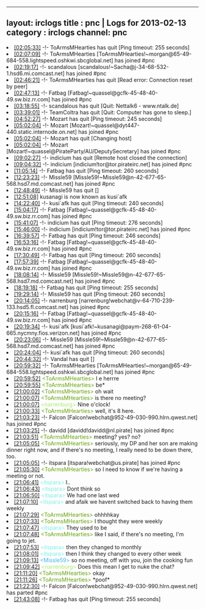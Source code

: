 
---
layout: irclogs
title : pnc | Logs for 2013-02-13
category : irclogs
channel: pnc
---
<li class="logitem"><a href="#02:05:33" name="02:05:33" class="time">[02:05:33]</a> -!- <span class="quit">ToArmsMHearties</span> has quit [Ping timeout: 255 seconds] </li>
<li class="logitem"><a href="#02:07:09" name="02:07:09" class="time">[02:07:09]</a> -!- <span class="join">ToArmsMHearties</span> [ToArmsMHearties!~morgan@65-49-684-558.lightspeed.oshkwi.sbcglobal.net] has joined #pnc </li>
<li class="logitem"><a href="#02:19:17" name="02:19:17" class="time">[02:19:17]</a> -!- <span class="join">scandalous</span> [scandalous!~Sacha@j-34-68-532-1.hsd6.mi.comcast.net] has joined #pnc </li>
<li class="logitem"><a href="#02:46:21" name="02:46:21" class="time">[02:46:21]</a> -!- <span class="quit">ToArmsMHearties</span> has quit [Read error: Connection reset by peer] </li>
<li class="logitem"><a href="#02:47:13" name="02:47:13" class="time">[02:47:13]</a> -!- <span class="join">Fatbag</span> [Fatbag!~quassel@gcfk-45-48-40-49.sw.biz.rr.com] has joined #pnc </li>
<li class="logitem"><a href="#03:18:55" name="03:18:55" class="time">[03:18:55]</a> -!- <span class="quit">scandalous</span> has quit [Quit: Nettalk6 - www.ntalk.de] </li>
<li class="logitem"><a href="#03:39:01" name="03:39:01" class="time">[03:39:01]</a> -!- <span class="quit">TeamColtra</span> has quit [Quit: Computer has gone to sleep.] </li>
<li class="logitem"><a href="#04:52:27" name="04:52:27" class="time">[04:52:27]</a> -!- <span class="quit">Mozart</span> has quit [Ping timeout: 245 seconds] </li>
<li class="logitem"><a href="#05:02:04" name="05:02:04" class="time">[05:02:04]</a> -!- <span class="join">Mozart</span> [Mozart!~quassel@dyt447-440.static.internode.on.net] has joined #pnc </li>
<li class="logitem"><a href="#05:02:04" name="05:02:04" class="time">[05:02:04]</a> -!- <span class="quit">Mozart</span> has quit [Changing host] </li>
<li class="logitem"><a href="#05:02:04" name="05:02:04" class="time">[05:02:04]</a> -!- <span class="join">Mozart</span> [Mozart!~quassel@PirateParty/AU/DeputySecretary] has joined #pnc </li>
<li class="logitem"><a href="#09:02:27" name="09:02:27" class="time">[09:02:27]</a> -!- <span class="quit">indicium</span> has quit [Remote host closed the connection] </li>
<li class="logitem"><a href="#09:04:32" name="09:04:32" class="time">[09:04:32]</a> -!- <span class="join">indicium</span> [indicium!tor@tor.pirateirc.net] has joined #pnc </li>
<li class="logitem"><a href="#11:05:14" name="11:05:14" class="time">[11:05:14]</a> -!- <span class="quit">Fatbag</span> has quit [Ping timeout: 260 seconds] </li>
<li class="logitem"><a href="#12:23:23" name="12:23:23" class="time">[12:23:23]</a> -!- <span class="join">Missle59</span> [Missle59!~Missle59@n-42-677-65-568.hsd7.md.comcast.net] has joined #pnc </li>
<li class="logitem"><a href="#12:48:49" name="12:48:49" class="time">[12:48:49]</a> -!- <span class="quit">Missle59</span> has quit [] </li>
<li class="logitem"><a href="#12:51:08" name="12:51:08" class="time">[12:51:08]</a> <span class="nick">kusanagi</span> is now known as <span class="nick">kusi`afk</span> </li>
<li class="logitem"><a href="#14:22:40" name="14:22:40" class="time">[14:22:40]</a> -!- <span class="quit">kusi`afk</span> has quit [Ping timeout: 240 seconds] </li>
<li class="logitem"><a href="#15:04:17" name="15:04:17" class="time">[15:04:17]</a> -!- <span class="join">Fatbag</span> [Fatbag!~quassel@gcfk-45-48-40-49.sw.biz.rr.com] has joined #pnc </li>
<li class="logitem"><a href="#15:41:07" name="15:41:07" class="time">[15:41:07]</a> -!- <span class="quit">indicium</span> has quit [Ping timeout: 276 seconds] </li>
<li class="logitem"><a href="#15:46:00" name="15:46:00" class="time">[15:46:00]</a> -!- <span class="join">indicium</span> [indicium!tor@tor.pirateirc.net] has joined #pnc </li>
<li class="logitem"><a href="#16:39:57" name="16:39:57" class="time">[16:39:57]</a> -!- <span class="quit">Fatbag</span> has quit [Ping timeout: 246 seconds] </li>
<li class="logitem"><a href="#16:53:16" name="16:53:16" class="time">[16:53:16]</a> -!- <span class="join">Fatbag</span> [Fatbag!~quassel@gcfk-45-48-40-49.sw.biz.rr.com] has joined #pnc </li>
<li class="logitem"><a href="#17:30:49" name="17:30:49" class="time">[17:30:49]</a> -!- <span class="quit">Fatbag</span> has quit [Ping timeout: 260 seconds] </li>
<li class="logitem"><a href="#17:57:39" name="17:57:39" class="time">[17:57:39]</a> -!- <span class="join">Fatbag</span> [Fatbag!~quassel@gcfk-45-48-40-49.sw.biz.rr.com] has joined #pnc </li>
<li class="logitem"><a href="#18:08:14" name="18:08:14" class="time">[18:08:14]</a> -!- <span class="join">Missle59</span> [Missle59!~Missle59@n-42-677-65-568.hsd7.md.comcast.net] has joined #pnc </li>
<li class="logitem"><a href="#18:19:18" name="18:19:18" class="time">[18:19:18]</a> -!- <span class="quit">Fatbag</span> has quit [Ping timeout: 255 seconds] </li>
<li class="logitem"><a href="#19:29:14" name="19:29:14" class="time">[19:29:14]</a> -!- <span class="quit">Missle59</span> has quit [Ping timeout: 260 seconds] </li>
<li class="logitem"><a href="#20:14:05" name="20:14:05" class="time">[20:14:05]</a> -!- <span class="join">narrenburg</span> [narrenburg!webchat@v-64-710-239-133.hsd5.fl.comcast.net] has joined #pnc </li>
<li class="logitem"><a href="#20:15:16" name="20:15:16" class="time">[20:15:16]</a> -!- <span class="join">Fatbag</span> [Fatbag!~quassel@gcfk-45-48-40-49.sw.biz.rr.com] has joined #pnc </li>
<li class="logitem"><a href="#20:19:34" name="20:19:34" class="time">[20:19:34]</a> -!- <span class="join">kusi`afk</span> [kusi`afk!~kusanagi@paym-268-61-04-665.nycmny.fios.verizon.net] has joined #pnc </li>
<li class="logitem"><a href="#20:23:06" name="20:23:06" class="time">[20:23:06]</a> -!- <span class="join">Missle59</span> [Missle59!~Missle59@n-42-677-65-568.hsd7.md.comcast.net] has joined #pnc </li>
<li class="logitem"><a href="#20:24:04" name="20:24:04" class="time">[20:24:04]</a> -!- <span class="quit">kusi`afk</span> has quit [Ping timeout: 260 seconds] </li>
<li class="logitem"><a href="#20:44:32" name="20:44:32" class="time">[20:44:32]</a> -!- <span class="quit">Vandal</span> has quit [] </li>
<li class="logitem"><a href="#20:59:32" name="20:59:32" class="time">[20:59:32]</a> -!- <span class="join">ToArmsMHearties</span> [ToArmsMHearties!~morgan@65-49-684-558.lightspeed.oshkwi.sbcglobal.net] has joined #pnc </li>
<li class="logitem"><a href="#20:59:52" name="20:59:52" class="time">[20:59:52]</a> <span class="person" style="color:#66a00c">&lt;ToArmsMHearties&gt;</span> I e herrre </li>
<li class="logitem"><a href="#20:59:55" name="20:59:55" class="time">[20:59:55]</a> <span class="person" style="color:#66a00c">&lt;ToArmsMHearties&gt;</span> be* </li>
<li class="logitem"><a href="#21:00:02" name="21:00:02" class="time">[21:00:02]</a> <span class="person" style="color:#66a00c">&lt;ToArmsMHearties&gt;</span> oh wait </li>
<li class="logitem"><a href="#21:00:07" name="21:00:07" class="time">[21:00:07]</a> <span class="person" style="color:#66a00c">&lt;ToArmsMHearties&gt;</span> is there no meeting? </li>
<li class="logitem"><a href="#21:00:07" name="21:00:07" class="time">[21:00:07]</a> <span class="person" style="color:#a8ec6e">&lt;narrenburg&gt;</span> Nine o'clock! </li>
<li class="logitem"><a href="#21:00:33" name="21:00:33" class="time">[21:00:33]</a> <span class="person" style="color:#66a00c">&lt;ToArmsMHearties&gt;</span> well, it's 8 here. </li>
<li class="logitem"><a href="#21:03:23" name="21:03:23" class="time">[21:03:23]</a> -!- <span class="join">Falcon</span> [Falcon!webchat@952-49-030-990.hlrn.qwest.net] has joined #pnc </li>
<li class="logitem"><a href="#21:03:25" name="21:03:25" class="time">[21:03:25]</a> -!- <span class="join">davidd</span> [davidd!davidd@nl.pirate] has joined #pnc </li>
<li class="logitem"><a href="#21:03:51" name="21:03:51" class="time">[21:03:51]</a> <span class="person" style="color:#66a00c">&lt;ToArmsMHearties&gt;</span> meeting? yes? no? </li>
<li class="logitem"><a href="#21:05:05" name="21:05:05" class="time">[21:05:05]</a> <span class="person" style="color:#66a00c">&lt;ToArmsMHearties&gt;</span> seriously, my DP and her son are making dinner right now, and if there's no meeting, I really need to be down there, too. </li>
<li class="logitem"><a href="#21:05:05" name="21:05:05" class="time">[21:05:05]</a> -!- <span class="join">itspara</span> [itspara!webchat@us.pirate] has joined #pnc </li>
<li class="logitem"><a href="#21:05:30" name="21:05:30" class="time">[21:05:30]</a> <span class="person" style="color:#66a00c">&lt;ToArmsMHearties&gt;</span> so I need to know if we're having a meeting or not. </li>
<li class="logitem"><a href="#21:06:41" name="21:06:41" class="time">[21:06:41]</a> <span class="person" style="color:#7deee6">&lt;itspara&gt;</span> I.. </li>
<li class="logitem"><a href="#21:06:43" name="21:06:43" class="time">[21:06:43]</a> <span class="person" style="color:#7deee6">&lt;itspara&gt;</span> Dont think so </li>
<li class="logitem"><a href="#21:06:50" name="21:06:50" class="time">[21:06:50]</a> <span class="person" style="color:#7deee6">&lt;itspara&gt;</span> We had one last wed </li>
<li class="logitem"><a href="#21:07:10" name="21:07:10" class="time">[21:07:10]</a> <span class="person" style="color:#7deee6">&lt;itspara&gt;</span> and afaik we havent switched back to having them weekly </li>
<li class="logitem"><a href="#21:07:29" name="21:07:29" class="time">[21:07:29]</a> <span class="person" style="color:#66a00c">&lt;ToArmsMHearties&gt;</span> ohhhhkay </li>
<li class="logitem"><a href="#21:07:33" name="21:07:33" class="time">[21:07:33]</a> <span class="person" style="color:#66a00c">&lt;ToArmsMHearties&gt;</span> I thought they were weekly </li>
<li class="logitem"><a href="#21:07:47" name="21:07:47" class="time">[21:07:47]</a> <span class="person" style="color:#7deee6">&lt;itspara&gt;</span> They used to be </li>
<li class="logitem"><a href="#21:07:48" name="21:07:48" class="time">[21:07:48]</a> <span class="person" style="color:#66a00c">&lt;ToArmsMHearties&gt;</span> like I said, if there's no meeting, I'm going to jet. </li>
<li class="logitem"><a href="#21:07:53" name="21:07:53" class="time">[21:07:53]</a> <span class="person" style="color:#7deee6">&lt;itspara&gt;</span> then they changed to monthly </li>
<li class="logitem"><a href="#21:08:01" name="21:08:01" class="time">[21:08:01]</a> <span class="person" style="color:#7deee6">&lt;itspara&gt;</span> then I think they changed to every other week </li>
<li class="logitem"><a href="#21:09:13" name="21:09:13" class="time">[21:09:13]</a> <span class="person" style="color:#40b8e3">&lt;Missle59&gt;</span> so no meeting, off with you, join the cooking fun </li>
<li class="logitem"><a href="#21:09:42" name="21:09:42" class="time">[21:09:42]</a> <span class="person" style="color:#a8ec6e">&lt;narrenburg&gt;</span> Does this mean I get to nuke the chat? </li>
<li class="logitem"><a href="#21:11:20" name="21:11:20" class="time">[21:11:20]</a> <span class="person" style="color:#66a00c">&lt;ToArmsMHearties&gt;</span> okay </li>
<li class="logitem"><a href="#21:11:26" name="21:11:26" class="time">[21:11:26]</a> <span class="person" style="color:#66a00c">&lt;ToArmsMHearties&gt;</span> *poof* </li>
<li class="logitem"><a href="#21:22:30" name="21:22:30" class="time">[21:22:30]</a> -!- <span class="part">Falcon</span> [Falcon!webchat@952-49-030-990.hlrn.qwest.net] has parted #pnc </li>
<li class="logitem"><a href="#21:43:08" name="21:43:08" class="time">[21:43:08]</a> -!- <span class="quit">Fatbag</span> has quit [Ping timeout: 255 seconds] </li>


